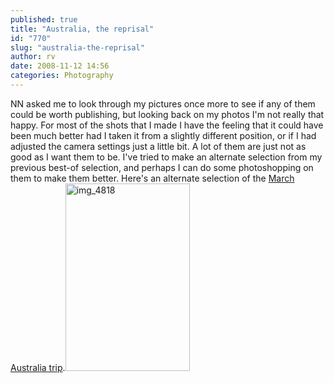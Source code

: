 ```yaml
---
published: true
title: "Australia, the reprisal"
id: "770"
slug: "australia-the-reprisal"
author: rv
date: 2008-11-12 14:56
categories: Photography
---
```

NN asked me to look through my pictures once more to see if any of them could be worth publishing, but looking back on my photos I'm not really that happy. For most of the shots that I made I have the feeling that it could have been much better had I taken it from a slightly different position, or if I had adjusted the camera settings just a little bit. A lot of them are just not as good as I want them to be. I've tried to make an alternate selection from my previous best-of selection, and perhaps I can do some photoshopping on them to make them better. Here's an alternate selection of the <a href="http://picasaweb.google.co.jp/mrhazard/AustraliaReprisal#">March Australia trip</a>.<a href="https://s3.amazonaws.com/cfwblog/uploads/2008/11/img_4818.jpg"><img class="aligncenter size-medium wp-image-771" title="img_4818" src="https://s3.amazonaws.com/cfwblog/uploads/2008/11/img_4818.jpg?w=199" alt="img_4818" width="199" height="300" /></a>